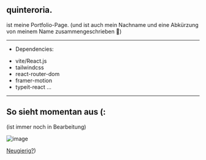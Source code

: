 ##  quinteroria.
ist meine Portfolio-Page. 
(und ist auch mein Nachname und eine Abkürzung von meinem Name zusammengeschrieben :honeybee:)

---

* Dependencies:
- vite/React.js
- tailwindcss
- react-router-dom
- framer-motion
- typeit-react
...

---

## So sieht momentan aus (:
(ist immer noch in Bearbeitung)

![image](https://user-images.githubusercontent.com/92849517/222745501-88aa3455-a525-4250-9a82-d7e33225c690.png)

[Neugierig?](https://quinteroria-lczy7sz2l-orianaqh.vercel.app/))

